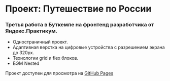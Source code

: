 # Проект: Путешествие по России
### Третья работа в Буткемпе на фронтенд разработчика от Яндекс.Практикум.

* Одностраничный проект.
* Адаптивная верстка на цифровые устройства с разрешением экрана до 320px.
* Технологии grid и flex блоков.
* БЭМ Nested

Проект доступен для просмотра на [GitHub Pages](https://art-pop.github.io/russian-travel-bootcamp/)




